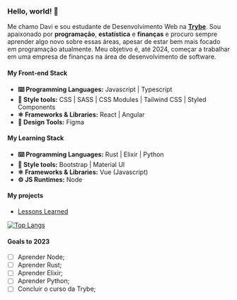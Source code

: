 ### Hello, world! 👋
Me chamo Davi e sou estudante de Desenvolvimento Web na **[Trybe](https://www.betrybe.com/)**. Sou apaixonado por **programação**, **estatística** e **finanças** e procuro sempre aprender algo novo sobre essas áreas, apesar de estar bem mais focado em programação atualmente. Meu objetivo é, até 2024, começar a trabalhar em uma empresa de finanças na área de desenvolvimento de software.

#### My Front-end Stack

- **⌨️ Programming Languages:** Javascript | Typescript
- **💅 Style tools:** CSS | SASS | CSS Modules | Tailwind CSS | Styled Components
- **⚛️ Frameworks & Libraries:** React | Angular
- **📏 Design Tools:** Figma

#### My Learning Stack

- **⌨️ Programming Languages:** Rust | Elixir | Python
- **💅 Style tools:** Bootstrap | Material UI
- **⚛️ Frameworks & Libraries:** Vue (Javascript)
- **⚙️ JS Runtimes:** Node

#### My projects
- [Lessons Learned](https://github.com/DN4Davi/Lessons-Learned)

[![Top Langs](https://github-readme-stats.vercel.app/api/top-langs/?username=dn4davi&layout=compact)]([https://github.com/anuraghazra/github-readme-stats](https://github.com/dn4davi/))

#### Goals to 2023

- [ ] Aprender Node;
- [ ] Aprender Rust;
- [ ] Aprender Elixir;
- [ ] Aprender Python;
- [ ] Concluir o curso da Trybe;
